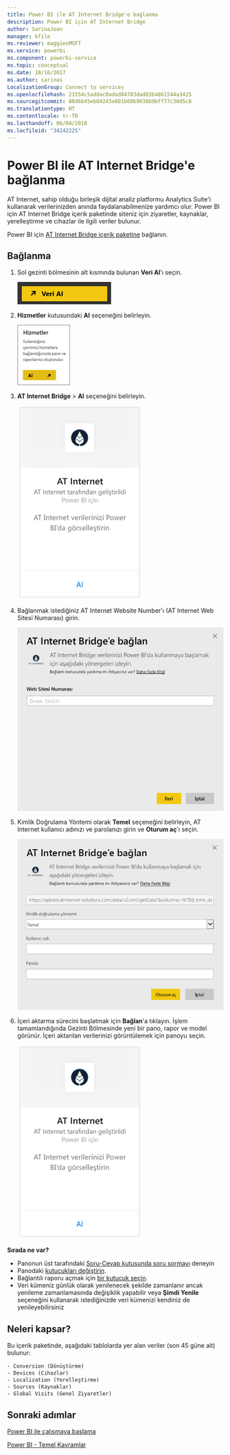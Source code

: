 ```yaml
---
title: Power BI ile AT Internet Bridge'e bağlanma
description: Power BI için AT Internet Bridge
author: SarinaJoan
manager: kfile
ms.reviewer: maggiesMSFT
ms.service: powerbi
ms.component: powerbi-service
ms.topic: conceptual
ms.date: 10/16/2017
ms.author: sarinas
LocalizationGroup: Connect to services
ms.openlocfilehash: 21554c5addac0adad84783dad83b4861544a3425
ms.sourcegitcommit: 80d6b45eb84243e801b60b9038b9bff77c30d5c8
ms.translationtype: HT
ms.contentlocale: tr-TR
ms.lasthandoff: 06/04/2018
ms.locfileid: "34242225"
---
```

# <a name="connect-to-at-internet-bridge-with-power-bi"></a>Power BI ile AT Internet Bridge'e bağlanma
AT Internet, sahip olduğu birleşik dijital analiz platformu Analytics Suite'i kullanarak verilerinizden anında faydalanabilmenize yardımcı olur. Power BI için AT Internet Bridge içerik paketinde siteniz için ziyaretler, kaynaklar, yerelleştirme ve cihazlar ile ilgili veriler bulunur.

Power BI için [AT Internet Bridge içerik paketine](https://app.powerbi.com/getdata/services/at-internet-bridge) bağlanın.

## <a name="how-to-connect"></a>Bağlanma
1. Sol gezinti bölmesinin alt kısmında bulunan **Veri Al**'ı seçin.
   
   ![](media/service-connect-to-at-internet/pbi_getdata.png) 
2. **Hizmetler** kutusundaki **Al** seçeneğini belirleyin.
   
   ![](media/service-connect-to-at-internet/pbi_getservices.png) 
3. **AT Internet Bridge** \> **Al** seçeneğini belirleyin.
   
   ![](media/service-connect-to-at-internet/atinternet.png)
4. Bağlanmak istediğiniz AT Internet Website Number'ı (AT Internet Web Sitesi Numarası) girin.
   
   ![](media/service-connect-to-at-internet/params.png)
5. Kimlik Doğrulama Yöntemi olarak **Temel** seçeneğini belirleyin, AT Internet kullanıcı adınızı ve parolanızı girin ve **Oturum aç**'ı seçin.
   
   ![](media/service-connect-to-at-internet/creds.png)
6. İçeri aktarma sürecini başlatmak için **Bağlan**'a tıklayın. İşlem tamamlandığında Gezinti Bölmesinde yeni bir pano, rapor ve model görünür. İçeri aktarılan verilerinizi görüntülemek için panoyu seçin.
   
    ![](media/service-connect-to-at-internet/atinternet.png)

**Sırada ne var?**

* Panonun üst tarafındaki [Soru-Cevap kutusunda soru sormayı](power-bi-q-and-a.md) deneyin
* Panodaki [kutucukları değiştirin](service-dashboard-edit-tile.md).
* Bağlantılı raporu açmak için [bir kutucuk seçin](service-dashboard-tiles.md).
* Veri kümeniz günlük olarak yenilenecek şekilde zamanlanır ancak yenileme zamanlamasında değişiklik yapabilir veya **Şimdi Yenile** seçeneğini kullanarak istediğinizde veri kümenizi kendiniz de yenileyebilirsiniz

## <a name="whats-included"></a>Neleri kapsar?
Bu içerik paketinde, aşağıdaki tablolarda yer alan veriler (son 45 güne ait) bulunur:  

    - Conversion (Dönüştürme)  
    - Devices (Cihazlar)  
    - Localization (Yerelleştirme)  
    - Sources (Kaynaklar)  
    - Global Visits (Genel Ziyaretler)  

## <a name="next-steps"></a>Sonraki adımlar
[Power BI ile çalışmaya başlama](service-get-started.md)

[Power BI - Temel Kavramlar](service-basic-concepts.md)

